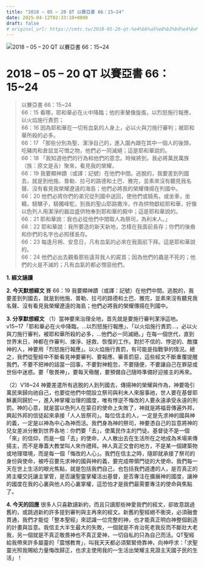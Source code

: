```yaml
---
title: "2018 – 05 – 20 QT 以賽亞書 66：15~24"
date: 2025-04-12T02:33:10+0800
draft: false
# original_url: https://cmtc.tw/2018-05-20-qt-%e4%bb%a5%e8%b3%bd%e4%ba%9e%e6%9b%b8-66%ef%bc%9a1524
---
```


![2018 – 05 – 20 QT 以賽亞書 66：15\~24](/images/qt.jpg   "2018 – 05 – 20 QT 以賽亞書 66：15\~24")

# 2018 – 05 – 20 QT 以賽亞書 66：15\~24

> 以賽亞書 66：15\~24  
> 66：15 看哪，耶和華必在火中降臨；他的車輦像旋風，以烈怒施行報應，以火焰施行責罰；  
> 66：16 因為耶和華在一切有血氣的人身上，必以火與刀施行審判；被耶和華所殺的必多。  
> 66：17 「那些分別為聖、潔淨自己的，進入園內跟在其中一個人的後頭，吃豬肉和倉鼠並可憎之物，他們必一同滅絕；這是耶和華說的。  
> 66：18 「我知道他們的行為和他們的意念。時候將到，我必將萬民萬族（族：原文是舌）聚來，看見我的榮耀，  
> 66：19 我要顯神蹟（或譯：記號）在他們中間。逃脫的，我要差到列國去，就是到他施、普勒、拉弓的路德和土巴、雅完，並素來沒有聽見我名聲、沒有看見我榮耀遼遠的海島；他們必將我的榮耀傳揚在列國中。  
> 66：20 他們必將你們的弟兄從列國中送回，使他們或騎馬，或坐車，坐轎，騎騾子，騎獨峰駝，到我的聖山耶路撒冷，作為供物獻給耶和華，好像以色列人用潔淨的器皿盛供物奉到耶和華的殿中；這是耶和華說的。  
> 66：21 耶和華說：我也必從他們中間取人為祭司，為利未人。」  
> 66：22 耶和華說：我所要造的新天新地，怎樣在我面前長存；你們的後裔和你們的名字也必照樣長存。  
> 66：23 每逢月朔、安息日，凡有血氣的必來在我面前下拜。這是耶和華說的。  
> 66：24 他們必出去觀看那些違背我人的屍首；因為他們的蟲是不死的；他們的火是不滅的；凡有血氣的都必憎惡他們。

**1. 經文誦讀**

**2.  今天默想經文**
賽 66：19 我要顯神蹟（或譯：記號）在他們中間。逃脫的，我要差到列國去，就是到他施、普勒、拉弓的路德和土巴、雅完，並素來沒有聽見我名聲、沒有看見我榮耀遼遠的海島；他們必將我的榮耀傳揚在列國中。

**3. 分享默想經文**
（1）當神要來治理全地，首先就是要施行審判潔淨這地。v15\~17「耶和華必在火中降臨，…以烈怒施行報應」、「以火焰施行責罰…，必以火與刀施行審判，被耶和華所殺的必多，…他們必一同滅絕。」在每一個世代，直到世界末日，神都在作審判、煉淨、拯救、恢復的工作。對於不信的、悖逆的、敵擋神的人，神要用「烈怒施行報應」。以火焰施行責罰，有可能是指戰爭的情況。總之，我們從聖經中不斷看見神要審判、要報應、審善罰惡，這些經文不斷重覆提醒我們，不要不把神的話當一回事，不要對神輕忽，不要隨便，不要讓自己在罪惡或世俗中迷惑。要「敬畏神」，要每天儆醒，要預備自己隨時準備好迎接主的再來。

（2）V18\~24 神要差遣所有逃脫的人到列國去，傳揚神的榮耀與作為，神要吸引萬民來歸向祂自己，也要從他們中間設立祭司與利未人來服事祂，世人要在基督耶穌裏同歸於一，進入神掌權治理的國度，唯有悖逆不悔改的人要永遠承受永遠的刑罰。神的心意，就是當以色列人在蒙召的使命上失敗了，神就是將福音傳遍外邦，興起外邦的信徒起來承接「人人皆祭司」。每位信主的人，一定是先求神的國與神的義，一定是以神為中心為神而活。我們身為神的祭司，神要憑自己的旨意將神的兒女差派分散到世界各地：你們要「去」，使萬民作主的門徒。基督徒不是一個「來」的信仰，而是一個「去」的使命，人人散出去在生活所在之地成為禾場來傳揚主，而不是專蓋大教堂叫人來作禮拜。神人真正交會的地方，不是某一個建築物或地理環境，而是每一個「悔改的人心」。我們在信主之時，隨即就承接了祭司的身份與使命，被呼召要先求神的國與神的義，要完成帶領門徒的大使命。我們每一天在世上生活的眼光焦點，就是包括我們自己，也包括我們週遭的人，是否真正的將主權交託讓主掌管，是否讓聖靈掌權活出基督，是否專注在擴展神的國度，讓神的國度在我的心裏與他人的心裏掌權，這恐怕才是我們最需要專注的使命與焦點了。

**4. 今天的回應**
很多人只喜歡讀新約，而且只讀那些神愛我們的經文，卻故意跳過舊約，或跳過新約許多提到審判與主再來的經文。新舊約聖經絕不衝突，必須融會貫通，我們才能從「整本聖經」來認識一位完整的神，也才能真正明白神整個創造的計畫與旨意。我信主大半生最大的失敗，一個就是不肯治死老我反而不斷壯大老我，另一個就是不真正敬畏神也不真正愛神，一切自私的只為自己而活。QT聖經給我帶來許多屬靈的「震憾教育」，叫我天天都必須緊緊倚靠神，向神呼求：「求聖靈光照我賜給力量悔改歸正，也求主使用我的一生活出榮耀主見證主天國子民的生活」！
